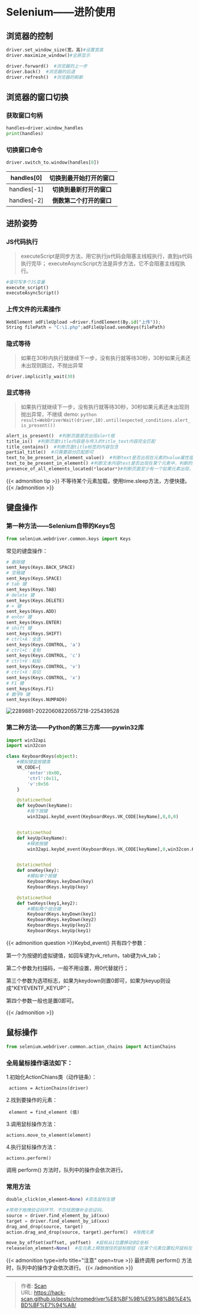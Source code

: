 # Selenium——进阶使用


<!--more-->

## 浏览器的控制

``` python
driver.set_window_size(宽，高)#设置宽高
driver.maximize_window()#全屏显示

driver.forward()  #浏览器的上一步
driver.back()  #浏览器的后退
driver.refresh()  #浏览器的刷新
```

## 浏览器的窗口切换

### 获取窗口句柄

``` python
handles=driver.window_handles 
print(handles)
```

### 切换窗口命令

```python
driver.switch_to.window(handles[0])
```

| handles[0]  | **切换到最开始打开的窗口** |
| :---------: | :------------------------: |
| handles[-1] |  **切换到最新打开的窗口**  |
| handles[-2] |  **倒数第二个打开的窗口**  |

## 进阶姿势

### JS代码执行

> executeScript是同步方法，用它执行js代码会阻塞主线程执行，直到js代码执行完毕；
> executeAsyncScript方法是异步方法，它不会阻塞主线程执行。

``` python
#值可写多个JS变量
execute_script()
executeAsyncScript()
```



### 上传文件的元素操作

``` python
WebElement adFileUpload =driver.findElement(By.id("上传"));
String filePath = "C:\1.php";adFileUpload.sendKeys(filePath)
```

### 隐式等待

> 如果在30秒内执行就继续下一步，没有执行就等待30秒，30秒如果元素还未出现则跳过，不抛出异常

``` python
driver.implicitly_wait(30)
```

### 显式等待

> 如果执行就继续下一步，没有执行就等待30秒，30秒如果元素还未出现则抛出异常，不继续
> demo:    ```python
> result=WebDriverWait(driver,10).until(expected_conditions.alert_is_present())  ```
``` python
alert_is_present()  #判断页面是否出现alert框
title_is()  #判断页面title内容是与传入的title_text内容完全匹配
title_contains()  #判断页面title标签的内容包含
partial_title()  #只需要部分匹配即可
text_to_be_present_in_element_value()  #判断text是否出现在元素的value属性值中
text_to_be_present_in_element() #判断文本内容test是否出现在某个元素中，判断的是元素的text
presence_of_all_elements_located(*locator*)#判断页面至少有一个如果元素出现，如果满足条件，返回所有满足定位表达式的页面元素
```

{{< admonition tip >}}
不等待某个元素加载，使用time.sleep方法，方便快捷。
{{< /admonition >}}

## 键盘操作

### 第一种方法——Selenium自带的Keys包

```python
from selenium.webdriver.common.keys import Keys
```

常见的键盘操作：

``` python
# 删除键
sent_keys(Keys.BACK_SPACE)    
# 空格键
sent_keys(Keys.SPACE)
# tab 键
sent_keys(Keys.TAB)
# delete 键
sent_keys(Keys.DELETE)
# + 键
sent_keys(Keys.ADD)
# enter 键
sent_keys(Keys.ENTER)
# shift 键
sent_keys(Keys.SHIFT)
# ctrl+A：全选
sent_keys(Keys.CONTROL, 'a')
# ctrl+C：复制
sent_keys(Keys.CONTROL, 'c')
# ctrl+V：粘贴
sent_keys(Keys.CONTROL, 'v')
# ctrl+X：剪切
sent_keys(Keys.CONTROL, 'x')
# F1 键
sent_keys(Keys.F1)
# 数字9 键
sent_keys(Keys.NUMPAD9)
```

![2289881-20220608220557218-225439528](https://fastly.jsdelivr.net/gh/hack-scan/Blog-pic/posts/202306041615294.png)

### 第二种方法——Python的第三方库——pywin32库

``` python
import win32api
import win32con

class KeyboardKeys(object):
    #模拟键盘按键类
    VK_CODE={
        'enter':0x0D,
        'ctrl':0x11,
        'v':0x56
    }

    @staticmethod
    def keyDown(keyName):
        #按下按键
        win32api.keybd_event(KeyboardKeys.VK_CODE[keyName],0,0,0)


    @staticmethod
    def keyUp(keyName):
        #释放按键
        win32api.keybd_event(KeyboardKeys.VK_CODE[keyName],0,win32con.KEYEVENTF_KEYUP,0)


    @staticmethod
    def oneKey(key):
        #模拟单个按键
        KeyboardKeys.keyDown(key)
        KeyboardKeys.keyUp(key)

    @staticmethod
    def twoKeys(key1,key2):
        #模拟两个组合键
        KeyboardKeys.keyDown(key1)
        KeyboardKeys.keyDown(key2)
        KeyboardKeys.keyUp(key2)
        KeyboardKeys.keyUp(key1)
```
{{< admonition question >}}Keybd_event() 共有四个参数：

第一个为按键的虚拟键值，如回车键为vk_return，tab键为vk_tab；

第二个参数为扫描码，一般不用设置，用0代替就行；

第三个参数为选项标志，如果为keydown则置0即可，如果为keyup则设成"KEYEVENTF_KEYUP"；

第四个参数一般也是置0即可。

{{< /admonition >}}

## 鼠标操作

```python
from selenium.webdriver.common.action_chains import ActionChains
```



### 全局鼠标操作语法如下：

1.初始化ActionChians类（动作链条）：
```
 actions = ActionChains(driver) 
```
2.找到要操作的元素：
```
 element = find_element (值)
```
3.调用鼠标操作方法： 
```
actions.move_to_element(element) 
```
4.执行鼠标操作方法： 

```
actions.perform()
```

调用 perform() 方法时，队列中的操作会依次进行。

### 常用方法

```python
double_click(on_element=None) #双击鼠标左键

#常用于拖拽验证码环节，不包括图像补全验证码。
source = driver.find_element_by_id(xxx)
target = driver.find_element_by_id(xxx)
drag_and_drop(source, target)
action.drag_and_drop(source, target).perform()  #拖拽元素

move_by_offset(xoffset, yoffset)  #鼠标从1位置移动到2坐标
release(on_element=None)  #在元素上释放按住的鼠标按钮（在某个元素位置松开鼠标左键）
```
{{< admonition type=info title="注意" open=true >}}
最终调用 perform() 方法时，队列中的操作才会依次进行。
{{< /admonition >}}



---

> 作者: [Scan](https://www.scan.work/)  
> URL: https://hack-scan.github.io/posts/chromedriver%E8%BF%9B%E9%98%B6%E4%BD%BF%E7%94%A8/  

